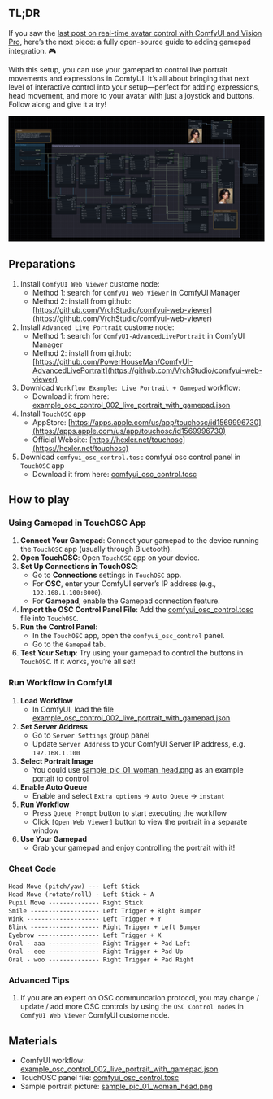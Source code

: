 ## TL;DR

If you saw the [last post on real-time avatar control with ComfyUI and Vision Pro](https://www.reddit.com/r/comfyui/comments/1fyokln/update_realtime_avatar_control_with_comfyui_and/), here’s the next piece: a fully open-source guide to adding gamepad integration. 🎮

With this setup, you can use your gamepad to control live portrait movements and expressions in ComfyUI. It’s all about bringing that next level of interactive control into your setup—perfect for adding expressions, head movement, and more to your avatar with just a joystick and buttons. Follow along and give it a try!

![](../workflows/example_osc_control_002_live_portrait_with_gamepad.png)

## Preparations

1. Install `ComfyUI Web Viewer` custome node: 
   - Method 1: search for `ComfyUI Web Viewer` in ComfyUI Manager
   - Method 2: install from github: [https://github.com/VrchStudio/comfyui-web-viewer](https://github.com/VrchStudio/comfyui-web-viewer)
2. Install `Advanced Live Portrait` custome node: 
   - Method 1: search for `ComfyUI-AdvancedLivePortrait` in ComfyUI Manager
   - Method 2: install from github: [https://github.com/PowerHouseMan/ComfyUI-AdvancedLivePortrait](https://github.com/VrchStudio/comfyui-web-viewer)
3. Download `Workflow Example: Live Portrait + Gamepad` workflow:
   - Download it from here: [example_osc_control_002_live_portrait_with_gamepad.json](https://github.com/VrchStudio/comfyui-web-viewer/blob/main/workflows/example_osc_control_002_live_portrait_with_gamepad.json)
4. Install `TouchOSC` app
   - AppStore: [https://apps.apple.com/us/app/touchosc/id1569996730](https://apps.apple.com/us/app/touchosc/id1569996730)
   - Official Website: [https://hexler.net/touchosc](https://hexler.net/touchosc)
5. Download `comfyui_osc_control.tosc` comfyui osc control panel in `TouchOSC` app
   - Download it from here: [comfyui_osc_control.tosc](https://github.com/VrchStudio/comfyui-web-viewer/blob/main/assets/touchosc/comfyui_osc_control.tosc)

## How to play

### Using Gamepad in TouchOSC App

1. **Connect Your Gamepad**: Connect your gamepad to the device running the `TouchOSC` app (usually through Bluetooth).
2. **Open TouchOSC**: Open `TouchOSC` app on your device.
3. **Set Up Connections in TouchOSC**:  
   - Go to **Connections** settings in `TouchOSC` app.
   - For **OSC**, enter your ComfyUI server’s IP address (e.g., `192.168.1.100:8000`).
   - For **Gamepad**, enable the Gamepad connection feature.
4. **Import the OSC Control Panel File**: Add the [comfyui_osc_control.tosc](https://github.com/VrchStudio/comfyui-web-viewer/blob/main/assets/touchosc/comfyui_osc_control.tosc) file into `TouchOSC`.
5. **Run the Control Panel**:  
   - In the `TouchOSC` app, open the `comfyui_osc_control` panel.
   - Go to the `Gamepad` tab.
6. **Test Your Setup**: Try using your gamepad to control the buttons in `TouchOSC`. If it works, you’re all set!

### Run Workflow in ComfyUI

1. **Load Workflow**
   - In ComfyUI, load the file [example_osc_control_002_live_portrait_with_gamepad.json](https://github.com/VrchStudio/comfyui-web-viewer/blob/main/workflows/example_osc_control_002_live_portrait_with_gamepad.json)
2. **Set Server Address**
   - Go to `Server Settings` group panel
   - Update `Server Address` to your ComfyUI Server IP address, e.g. `192.168.1.100`
3. **Select Portrait Image**
   - You could use [sample_pic_01_woman_head.png](https://raw.githubusercontent.com/VrchStudio/comfyui-web-viewer/refs/heads/main/assets/images/sample_pic_01_woman_head.png) as an example portait to control
4. **Enable Auto Queue**
   - Enable and select `Extra options` -> `Auto Queue` -> `instant`
5. **Run Workflow**
   - Press `Queue Prompt` button to start executing the workflow
   - Click `[Open Web Viewer]` button to view the portrait in a separate window
6. **Use Your Gamepad**
   - Grab your gamepad and enjoy controlling the portrait with it!

### Cheat Code

```
Head Move (pitch/yaw) --- Left Stick
Head Move (rotate/roll) - Left Stick + A
Pupil Move -------------- Right Stick
Smile ------------------- Left Trigger + Right Bumper
Wink -------------------- Left Trigger + Y
Blink ------------------- Right Trigger + Left Bumper
Eyebrow ----------------- Left Trigger + X
Oral - aaa -------------- Right Trigger + Pad Left
Oral - eee -------------- Right Trigger + Pad Up
Oral - woo -------------- Right Trigger + Pad Right
```

### Advanced Tips

1. If you are an expert on OSC communcation protocol, you may change / update / add more OSC controls by using the `OSC Control nodes` in `ComfyUI Web Viewer` ComfyUI custome node.


## Materials

- ComfyUI workflow: [example_osc_control_002_live_portrait_with_gamepad.json](https://github.com/VrchStudio/comfyui-web-viewer/blob/main/workflows/example_osc_control_002_live_portrait_with_gamepad.json)
- TouchOSC panel file: [comfyui_osc_control.tosc](https://github.com/VrchStudio/comfyui-web-viewer/blob/main/assets/touchosc/comfyui_osc_control.tosc)
- Sample portrait picture: [sample_pic_01_woman_head.png](https://raw.githubusercontent.com/VrchStudio/comfyui-web-viewer/refs/heads/main/assets/images/sample_pic_01_woman_head.png)